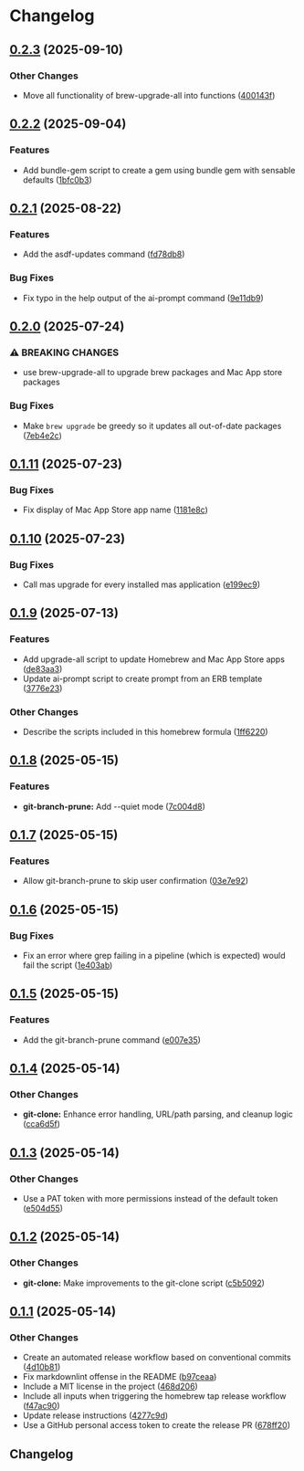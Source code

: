# Changelog

## [0.2.3](https://github.com/jcouball/scripts/compare/v0.2.2...v0.2.3) (2025-09-10)


### Other Changes

* Move all functionality of brew-upgrade-all into functions ([400143f](https://github.com/jcouball/scripts/commit/400143fe98069b9d476f323478e3673280bedb93))

## [0.2.2](https://github.com/jcouball/scripts/compare/v0.2.1...v0.2.2) (2025-09-04)


### Features

* Add bundle-gem script to create a gem using bundle gem with sensable defaults ([1bfc0b3](https://github.com/jcouball/scripts/commit/1bfc0b30518da9f44ac0edc3976a8c87cd1350c1))

## [0.2.1](https://github.com/jcouball/scripts/compare/v0.2.0...v0.2.1) (2025-08-22)


### Features

* Add the asdf-updates command ([fd78db8](https://github.com/jcouball/scripts/commit/fd78db817b0b094ef9eec69c5a5b98f135ac744e))


### Bug Fixes

* Fix typo in the help output of the ai-prompt command ([9e11db9](https://github.com/jcouball/scripts/commit/9e11db9105ad2b4534b0946cc58087d0c43a5433))

## [0.2.0](https://github.com/jcouball/scripts/compare/v0.1.11...v0.2.0) (2025-07-24)


### ⚠ BREAKING CHANGES

* use brew-upgrade-all to upgrade brew packages and Mac App store packages

### Bug Fixes

* Make `brew upgrade` be greedy so it updates all out-of-date packages ([7eb4e2c](https://github.com/jcouball/scripts/commit/7eb4e2c2fbe32e231abc223fd054a5c867e5956d))

## [0.1.11](https://github.com/jcouball/scripts/compare/v0.1.10...v0.1.11) (2025-07-23)


### Bug Fixes

* Fix display of Mac App Store app name ([1181e8c](https://github.com/jcouball/scripts/commit/1181e8c0cec3cf3e5ea707091dae6270e2f20a12))

## [0.1.10](https://github.com/jcouball/scripts/compare/v0.1.9...v0.1.10) (2025-07-23)


### Bug Fixes

* Call mas upgrade for every installed mas application ([e199ec9](https://github.com/jcouball/scripts/commit/e199ec9aa00d1933a64bc1dcf4ad412262ddceb2))

## [0.1.9](https://github.com/jcouball/scripts/compare/v0.1.8...v0.1.9) (2025-07-13)


### Features

* Add upgrade-all script to update Homebrew and Mac App Store apps ([de83aa3](https://github.com/jcouball/scripts/commit/de83aa3820baa3dffa6fad62c4fbaf5826da1576))
* Update ai-prompt script to create prompt from an ERB template ([3776e23](https://github.com/jcouball/scripts/commit/3776e23b512a62e8567eb90a23d1089aedce8c16))


### Other Changes

* Describe the scripts included in this homebrew formula ([1ff6220](https://github.com/jcouball/scripts/commit/1ff6220cf681615fc203dfd0c0ed9336a4c06b15))

## [0.1.8](https://github.com/jcouball/scripts/compare/v0.1.7...v0.1.8) (2025-05-15)


### Features

* **git-branch-prune:** Add --quiet mode ([7c004d8](https://github.com/jcouball/scripts/commit/7c004d84656bf593288319f81d80618762b79b8b))

## [0.1.7](https://github.com/jcouball/scripts/compare/v0.1.6...v0.1.7) (2025-05-15)


### Features

* Allow git-branch-prune to skip user confirmation ([03e7e92](https://github.com/jcouball/scripts/commit/03e7e9209d4d1c4ecca0b037535a72d797fee021))

## [0.1.6](https://github.com/jcouball/scripts/compare/v0.1.5...v0.1.6) (2025-05-15)


### Bug Fixes

* Fix an error where grep failing in a pipeline (which is expected) would fail the script ([1e403ab](https://github.com/jcouball/scripts/commit/1e403aba2f2ed2f05d6b3e1e046ac8c27f9f47c6))

## [0.1.5](https://github.com/jcouball/scripts/compare/v0.1.4...v0.1.5) (2025-05-15)


### Features

* Add the git-branch-prune command ([e007e35](https://github.com/jcouball/scripts/commit/e007e354e1544f0fea59048ba894e608104765bd))

## [0.1.4](https://github.com/jcouball/scripts/compare/v0.1.3...v0.1.4) (2025-05-14)


### Other Changes

* **git-clone:** Enhance error handling, URL/path parsing, and cleanup logic ([cca6d5f](https://github.com/jcouball/scripts/commit/cca6d5f26e7e64893bbd3101bee3f1980e60d66a))

## [0.1.3](https://github.com/jcouball/scripts/compare/v0.1.2...v0.1.3) (2025-05-14)


### Other Changes

* Use a PAT token with more permissions instead of the default token ([e504d55](https://github.com/jcouball/scripts/commit/e504d559e381f03ba517eb1f8bbe9d1b7b78b19c))

## [0.1.2](https://github.com/jcouball/scripts/compare/v0.1.1...v0.1.2) (2025-05-14)


### Other Changes

* **git-clone:** Make improvements to the git-clone script ([c5b5092](https://github.com/jcouball/scripts/commit/c5b50923a4d7b7e97edbc7d0f9724af9f4dc2e49))

## [0.1.1](https://github.com/jcouball/scripts/compare/v0.1.0...v0.1.1) (2025-05-14)


### Other Changes

* Create an automated release workflow based on conventional commits ([4d10b81](https://github.com/jcouball/scripts/commit/4d10b812c72baf75af7a0a9e6ef7c6724ef22cc1))
* Fix markdownlint offense in the README ([b97ceaa](https://github.com/jcouball/scripts/commit/b97ceaa1f68b4c3e94446bec64657bf9b758c714))
* Include a MIT license in the project ([468d206](https://github.com/jcouball/scripts/commit/468d206df7f115b5b7d05fe130273fd4f71994ca))
* Include all inputs when triggering the homebrew tap release workflow ([f47ac90](https://github.com/jcouball/scripts/commit/f47ac90d8d53dc0725171c67347aa46312d8ebc1))
* Update release instructions ([4277c9d](https://github.com/jcouball/scripts/commit/4277c9d2a0eb513fc6504424fc2548643c37d0e2))
* Use a GitHub personal access token to create the release PR ([678ff20](https://github.com/jcouball/scripts/commit/678ff20a1e4f1141216baf6a7c1b4439114cabe0))

## Changelog
